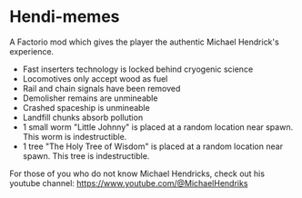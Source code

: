 # Hendi-memes

A Factorio mod which gives the player the authentic Michael Hendrick's
experience.

* Fast inserters technology is locked behind cryogenic science
* Locomotives only accept wood as fuel
* Rail and chain signals have been removed
* Demolisher remains are unmineable
* Crashed spaceship is unmineable
* Landfill chunks absorb pollution
* 1 small worm "Little Johnny" is placed at a random location near spawn. This
  worm is indestructible.
* 1 tree "The Holy Tree of Wisdom" is placed at a random location near spawn. This
  tree is indestructible.

For those of you who do not know Michael Hendricks, check out his youtube
channel: https://www.youtube.com/@MichaelHendriks
